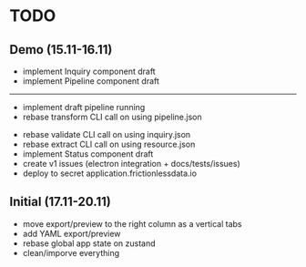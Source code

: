 # TODO

## Demo (15.11-16.11)

+ implement Inquiry component draft
+ implement Pipeline component draft
---
+ implement draft pipeline running
+ rebase transform CLI call on using pipeline.json
- rebase validate CLI call on using inquiry.json
- rebase extract CLI call on using resource.json
- implement Status component draft
- create v1 issues (electron integration + docs/tests/issues)
- deploy to secret application.frictionlessdata.io

## Initial (17.11-20.11)

- move export/preview to the right column as a vertical tabs
- add YAML export/preview
- rebase global app state on zustand
- clean/imporve everything
